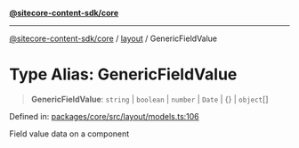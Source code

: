 [**@sitecore-content-sdk/core**](../../README.md)

***

[@sitecore-content-sdk/core](../../README.md) / [layout](../README.md) / GenericFieldValue

# Type Alias: GenericFieldValue

> **GenericFieldValue**: `string` \| `boolean` \| `number` \| `Date` \| \{\} \| `object`[]

Defined in: [packages/core/src/layout/models.ts:106](https://github.com/Sitecore/xmc-jss-dev/blob/38628169543edbbaa7aaf11b37732422ca68db02/packages/core/src/layout/models.ts#L106)

Field value data on a component
